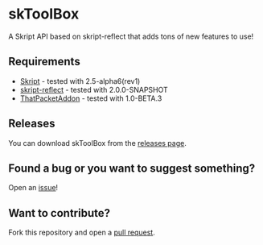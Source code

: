 # skToolBox
A Skript API based on skript-reflect that adds tons of new features to use!

## Requirements
* [Skript](https://github.com/SkriptLang/Skript/releases) - tested with 2.5-alpha6(rev1)
* [skript-reflect](https://github.com/TPGamesNL/skript-reflect/actions) - tested with 2.0.0-SNAPSHOT
* [ThatPacketAddon](https://skripttools.net/dl/ThatPacketAddon+1.0-BETA.3.jar) - tested with 1.0-BETA.3

## Releases
You can download skToolBox from the [releases page](https://github.com/Mr-Darth/skToolBox/releases).

## Found a bug or you want to suggest something?
Open an [issue](https://github.com/Mr-Darth/skToolBox/issues)!

## Want to contribute?
Fork this repository and open a [pull request](https://github.com/Mr-Darth/skToolBox/pulls).
